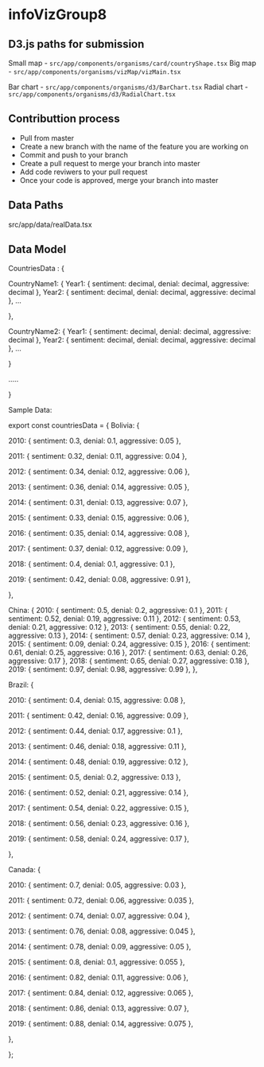 # infoVizGroup8

## D3.js paths for submission
Small map - `src/app/components/organisms/card/countryShape.tsx`
Big map - `src/app/components/organisms/vizMap/vizMain.tsx`

Bar chart - `src/app/components/organisms/d3/BarChart.tsx`
Radial chart - `src/app/components/organisms/d3/RadialChart.tsx`

## Contributtion process

- Pull from master
- Create a new branch with the name of the feature you are working on
- Commit and push to your branch
- Create a pull request to merge your branch into master
- Add code reviwers to your pull request
- Once your code is approved, merge your branch into master

## Data Paths

src/app/data/realData.tsx

## Data Model

CountriesData : {

CountryName1: {
Year1: { sentiment: decimal, denial: decimal, aggressive: decimal },
Year2: { sentiment: decimal, denial: decimal, aggressive: decimal },
...

},

CountryName2: {
Year1: { sentiment: decimal, denial: decimal, aggressive: decimal },
Year2: { sentiment: decimal, denial: decimal, aggressive: decimal },
...

}

.....

}

Sample Data:

export const countriesData = {
Bolivia: {

2010: { sentiment: 0.3, denial: 0.1, aggressive: 0.05 },

2011: { sentiment: 0.32, denial: 0.11, aggressive: 0.04 },

2012: { sentiment: 0.34, denial: 0.12, aggressive: 0.06 },

2013: { sentiment: 0.36, denial: 0.14, aggressive: 0.05 },

2014: { sentiment: 0.31, denial: 0.13, aggressive: 0.07 },

2015: { sentiment: 0.33, denial: 0.15, aggressive: 0.06 },

2016: { sentiment: 0.35, denial: 0.14, aggressive: 0.08 },

2017: { sentiment: 0.37, denial: 0.12, aggressive: 0.09 },

2018: { sentiment: 0.4, denial: 0.1, aggressive: 0.1 },

2019: { sentiment: 0.42, denial: 0.08, aggressive: 0.91 },

},

China: {
2010: { sentiment: 0.5, denial: 0.2, aggressive: 0.1 },
2011: { sentiment: 0.52, denial: 0.19, aggressive: 0.11 },
2012: { sentiment: 0.53, denial: 0.21, aggressive: 0.12 },
2013: { sentiment: 0.55, denial: 0.22, aggressive: 0.13 },
2014: { sentiment: 0.57, denial: 0.23, aggressive: 0.14 },
2015: { sentiment: 0.09, denial: 0.24, aggressive: 0.15 },
2016: { sentiment: 0.61, denial: 0.25, aggressive: 0.16 },
2017: { sentiment: 0.63, denial: 0.26, aggressive: 0.17 },
2018: { sentiment: 0.65, denial: 0.27, aggressive: 0.18 },
2019: { sentiment: 0.97, denial: 0.98, aggressive: 0.99 },
},

Brazil: {

2010: { sentiment: 0.4, denial: 0.15, aggressive: 0.08 },

2011: { sentiment: 0.42, denial: 0.16, aggressive: 0.09 },

2012: { sentiment: 0.44, denial: 0.17, aggressive: 0.1 },

2013: { sentiment: 0.46, denial: 0.18, aggressive: 0.11 },

2014: { sentiment: 0.48, denial: 0.19, aggressive: 0.12 },

2015: { sentiment: 0.5, denial: 0.2, aggressive: 0.13 },

2016: { sentiment: 0.52, denial: 0.21, aggressive: 0.14 },

2017: { sentiment: 0.54, denial: 0.22, aggressive: 0.15 },

2018: { sentiment: 0.56, denial: 0.23, aggressive: 0.16 },

2019: { sentiment: 0.58, denial: 0.24, aggressive: 0.17 },

},

Canada: {

2010: { sentiment: 0.7, denial: 0.05, aggressive: 0.03 },

2011: { sentiment: 0.72, denial: 0.06, aggressive: 0.035 },

2012: { sentiment: 0.74, denial: 0.07, aggressive: 0.04 },

2013: { sentiment: 0.76, denial: 0.08, aggressive: 0.045 },

2014: { sentiment: 0.78, denial: 0.09, aggressive: 0.05 },

2015: { sentiment: 0.8, denial: 0.1, aggressive: 0.055 },

2016: { sentiment: 0.82, denial: 0.11, aggressive: 0.06 },

2017: { sentiment: 0.84, denial: 0.12, aggressive: 0.065 },

2018: { sentiment: 0.86, denial: 0.13, aggressive: 0.07 },

2019: { sentiment: 0.88, denial: 0.14, aggressive: 0.075 },

},

};


